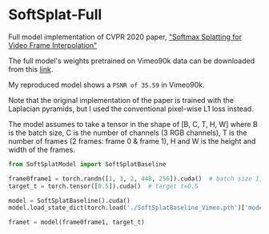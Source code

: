 # SoftSplat-Full
Full model implementation of CVPR 2020 paper, ["Softmax Splatting for Video Frame Interpolation"](https://openaccess.thecvf.com/content_CVPR_2020/papers/Niklaus_Softmax_Splatting_for_Video_Frame_Interpolation_CVPR_2020_paper.pdf)

The full model's weights pretrained on Vimeo90k data can be downloaded from this [link](https://drive.google.com/file/d/1wtUFS68D8hVKRg-LFr7jAibg8KgvyrMZ/view?usp=sharing).

My reproduced model shows a ```PSNR of 35.59``` in Vimeo90k.

Note that the original implementation of the paper is trained with the Laplacian pyramids, but I used the conventional pixel-wise L1 loss instead.

The model assumes to take a tensor in the shape of [B, C, T, H, W] where B is the batch size, C is the number of channels (3 RGB channels), T is the number of frames (2 frames: frame 0 & frame 1), H and W is the height and width of the frames.
```python
from SoftSplatModel import SoftSplatBaseline

frame0frame1 = torch.randn([1, 3, 2, 448, 256]).cuda()  # batch size 1, 3 RGB channels, 2 frame input, H x W of 448 x 256
target_t = torch.tensor([0.5]).cuda()  # target t=0.5

model = SoftSplatBaseline().cuda()
model.load_state_dict(torch.load('./SoftSplatBaseline_Vimeo.pth')['model'])

framet = model(frame0frame1, target_t)
```
